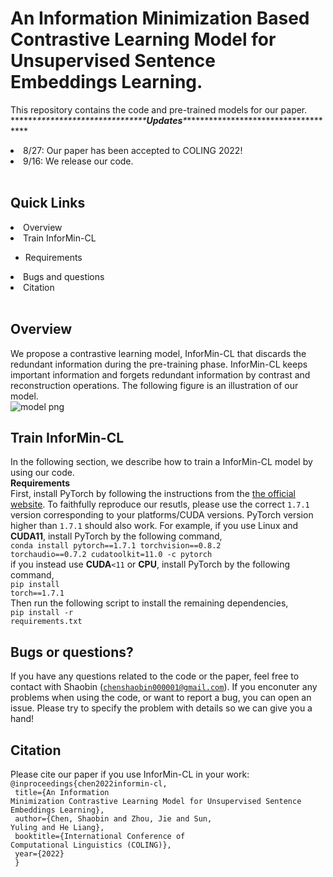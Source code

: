 # An Information Minimization Based Contrastive Learning Model for Unsupervised Sentence Embeddings Learning.

This repository contains the code and pre-trained models for our paper.<br>
\*\*\*\*\*\**\*\*\*\*\*\*\*\*\*\*\*\*\*\*\*\*\*\*\*\*\*\*\*\*\***Updates**\*************************************<br>
<li>8/27: Our paper has been accepted to COLING 2022!</li>
<li>9/16: We release our code.</li><br>


<strong>Quick Links</strong><br>
  ---
<li>Overview</li>
<li>Train InforMin-CL</li>
<ul>
<li>Requirements</li>
</ul>
<li>Bugs and questions</li>
<li>Citation</li><br>

<strong>Overview</strong>
  ---
We propose a contrastive learning model, InforMin-CL that discards the redundant information during the pre-training phase. InforMin-CL keeps important information and forgets redundant information by contrast and reconstruction operations. The following figure is an illustration of our model.<br>
![model png](https://user-images.githubusercontent.com/51829876/190571095-ef35e783-dd96-4e41-b4fe-185f735225e1.jpg)

<strong>Train InforMin-CL</strong>
  ---
In the following section, we describe how to train a InforMin-CL model by using our code.<br>
<strong>Requirements</strong><br>
First, install PyTorch by following the instructions from the [the official website](https://pytorch.org/). To faithfully reproduce our resutls, please use the correct <code>1.7.1</code> version corresponding to your platforms/CUDA versions. PyTorch version higher than <code>1.7.1</code> should also work. For example, if you use Linux and <strong>CUDA11</strong>, install PyTorch by the following command,<br>
<code>conda install pytorch==1.7.1 torchvision==0.8.2 torchaudio==0.7.2 cudatoolkit=11.0 -c pytorch</code><br>
if you instead use <strong>CUDA</strong><code><11</code> or <strong>CPU</strong>, install PyTorch by the following command,<br>
<code>pip install torch==1.7.1</code><br>
Then run the following script to install the remaining dependencies,<br>
<code>pip install -r requirements.txt</code><br>

<strong>Bugs or questions?</strong><br>
  ---
If you have any questions related to the code or the paper, feel free to contact with Shaobin (<code>chenshaobin000001@gmail.com</code>). If you enconuter any problems when using the code, or want to report a bug, you can open an issue. Please try to specify the problem with details so we can give you a hand!<br>
  
<strong>Citation</strong><br>
  ---
Please cite our paper if you use InforMin-CL in your work:<br>
  <code>@inproceedings{chen2022informin-cl,<br>
    title={An Information Minimization Contrastive Learning Model for Unsupervised Sentence Embeddings Learning},<br>
    author={Chen, Shaobin and Zhou, Jie and Sun, Yuling and He Liang},<br>
    booktitle={International Conference of Computational Linguistics (COLING)},<br>
    year={2022}<br>
}</code>
